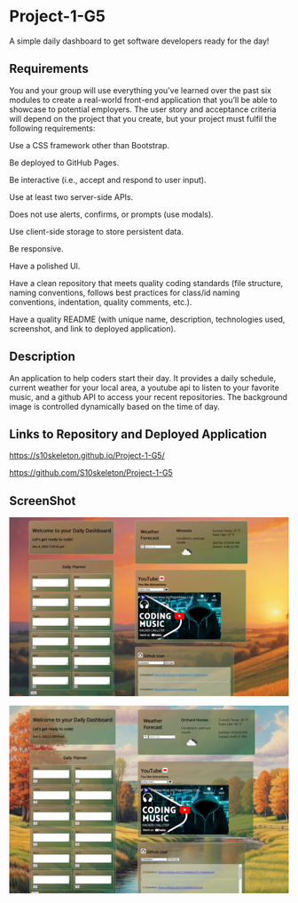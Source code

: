 # Project-1-G5

A simple daily dashboard to get software developers ready for the day!

## Requirements 

You and your group will use everything you’ve learned over the past six modules to create a real-world front-end application that you’ll be able to showcase to potential employers. The user story and acceptance criteria will depend on the project that you create, but your project must fulfil the following requirements:

Use a CSS framework other than Bootstrap.

Be deployed to GitHub Pages.

Be interactive (i.e., accept and respond to user input).

Use at least two server-side APIs.

Does not use alerts, confirms, or prompts (use modals).

Use client-side storage to store persistent data.

Be responsive.

Have a polished UI.

Have a clean repository that meets quality coding standards (file structure, naming conventions, follows best practices for class/id naming conventions, indentation, quality comments, etc.).

Have a quality README (with unique name, description, technologies used, screenshot, and link to deployed application).

## Description

An application to help coders start their day. It provides a daily schedule, current weather for your local area, a youtube api to listen to your favorite music,
and a github API to access your recent repositories. The background image is controlled dynamically based on the time of day. 

## Links to Repository and Deployed Application 

https://s10skeleton.github.io/Project-1-G5/

https://github.com/S10skeleton/Project-1-G5

## ScreenShot

![screenshot](./assets/Images/Screenshot.png)

![screenshot](./assets/Images/Screenshot2.png)